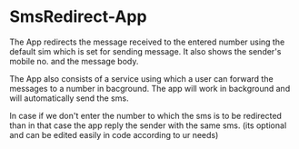 # SmsRedirect-App

The App redirects the message received to the entered number using the default sim which is set for sending message. It also shows the sender's mobile no. and the message body. 

The App also consists of a service using which a user can forward the messages to a number in bacground. The app will work in background and will automatically send the sms.

In case if we don't enter the number to which the sms is to be redirected than in that case the app reply the sender with the same sms. (its optional and can be edited easily in code according to ur needs)
